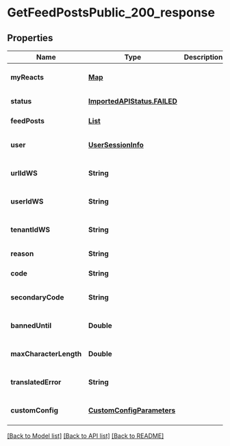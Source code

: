 # GetFeedPostsPublic_200_response
## Properties

| Name | Type | Description | Notes |
|------------ | ------------- | ------------- | -------------|
| **myReacts** | [**Map**](map.md) |  | [optional] [default to null] |
| **status** | [**ImportedAPIStatus.FAILED**](ImportedAPIStatus.FAILED.md) |  | [default to null] |
| **feedPosts** | [**List**](FeedPost.md) |  | [default to null] |
| **user** | [**UserSessionInfo**](UserSessionInfo.md) |  | [optional] [default to null] |
| **urlIdWS** | **String** |  | [optional] [default to null] |
| **userIdWS** | **String** |  | [optional] [default to null] |
| **tenantIdWS** | **String** |  | [optional] [default to null] |
| **reason** | **String** |  | [default to null] |
| **code** | **String** |  | [default to null] |
| **secondaryCode** | **String** |  | [optional] [default to null] |
| **bannedUntil** | **Double** |  | [optional] [default to null] |
| **maxCharacterLength** | **Double** |  | [optional] [default to null] |
| **translatedError** | **String** |  | [optional] [default to null] |
| **customConfig** | [**CustomConfigParameters**](CustomConfigParameters.md) |  | [optional] [default to null] |

[[Back to Model list]](../README.md#documentation-for-models) [[Back to API list]](../README.md#documentation-for-api-endpoints) [[Back to README]](../README.md)


